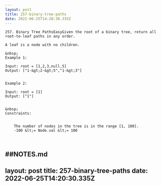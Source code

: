 ```yaml
---
layout: post
title: 257-binary-tree-paths
date: 2022-06-25T14:20:30.335Z
---
```


```
257. Binary Tree PathsEasyGiven the root of a binary tree, return all root-to-leaf paths in any order.

A leaf is a node with no children.

&nbsp;
Example 1:

Input: root = [1,2,3,null,5]
Output: ["1-&gt;2-&gt;5","1-&gt;3"]


Example 2:

Input: root = [1]
Output: ["1"]


&nbsp;
Constraints:


	The number of nodes in the tree is in the range [1, 100].
	-100 &lt;= Node.val &lt;= 100

 
```

##NOTES.md
 ---
layout: post
title: 257-binary-tree-paths
date: 2022-06-25T14:20:30.335Z
---

```
​ 
```
